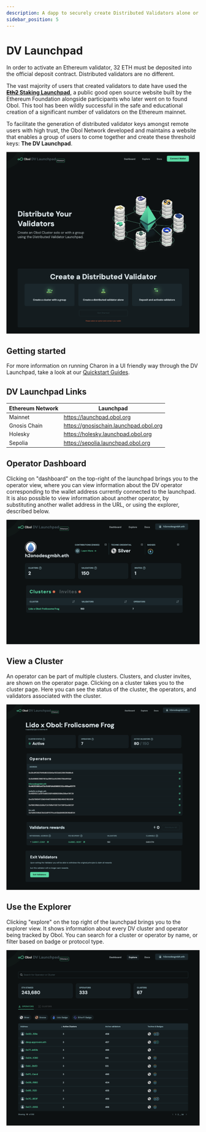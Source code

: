 ```yaml
---
description: A dapp to securely create Distributed Validators alone or with a group.
sidebar_position: 5
---
```


# DV Launchpad

In order to activate an Ethereum validator, 32 ETH must be deposited into the official deposit contract. Distributed validators are no different. 

The vast majority of users that created validators to date have used the **[~~Eth2~~ Staking Launchpad](https://launchpad.ethereum.org/)**, a public good open source website built by the Ethereum Foundation alongside participants who later went on to found Obol. This tool has been wildly successful in the safe and educational creation of a significant number of validators on the Ethereum mainnet.

To facilitate the generation of distributed validator keys amongst remote users with high trust, the Obol Network developed and maintains a website that enables a group of users to come together and create these threshold keys: **The DV Launchpad**.

![DV Launchpad Promo Image](/img/LaunchpadFrontpage.png)
 
## Getting started

For more information on running Charon in a UI friendly way through the DV Launchpad, take a look at our [Quickstart Guides](../../run/start/quickstart_overview.md).

## DV Launchpad Links

| Ethereum Network  | Launchpad                                |
|--------------|-------------------------------------|
| Mainnet      | https://launchpad.obol.org    |
| Gnosis Chain      | https://gnosischain.launchpad.obol.org    |
| Holesky      | https://holesky.launchpad.obol.org |
| Sepolia      | https://sepolia.launchpad.obol.org |

## Operator Dashboard

Clicking on "dashboard" on the top-right of the launchpad brings you to the operator view, where you can view information about the DV operator corresponding to the wallet address currently connected to the launchpad. It is also possible to view information about another operator, by substituting another wallet address in the URL, or using the explorer, described below.

![DV Launchpad Promo Image](/img/LaunchpadOperatorView.png)

## View a Cluster

An operator can be part of multiple clusters. Clusters, and cluster invites, are shown on the operator page. Clicking on a cluster takes you to the cluster page. Here you can see the status of the cluster, the operators, and validators associated with the cluster. 

![DV Launchpad Promo Image](/img/LaunchpadClusterView.png)

## Use the Explorer

Clicking "explore" on the top right of the launchpad brings you to the explorer view. It shows information about every DV cluster and operator being tracked by Obol. You can search for a cluster or operator by name, or filter based on badge or protocol type.

![DV Launchpad Promo Image](/img/LaunchpadExplorer.png)